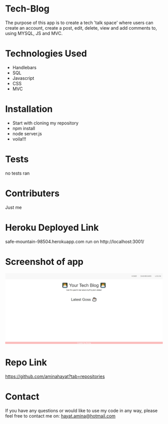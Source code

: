 # Tech-Blog

The purpose of this app is to create a tech 'talk space' where users can create an account, create a post, edit, delete, view and add comments to, using MYSQL, JS and MVC.

# Technologies Used
* Handlebars
* SQL
* Javascript
* CSS
* MVC

# Installation
* Start with cloning my repository
* npm install
* node server.js
* voila!!!

# Tests
no tests ran

# Contributers
Just me

# Heroku Deployed Link
safe-mountain-98504.herokuapp.com
run on http://localhost:3001/

# Screenshot of app
![alt text](./public/images/Capture.JPG)


# Repo Link
https://github.com/aminahayat?tab=repositories


# Contact
If you have any questions or would like to use my code in any way, please feel free to contact me on: 
hayat.amina@hotmail.com